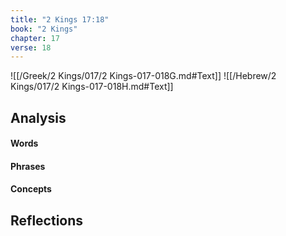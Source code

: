 ```yaml
---
title: "2 Kings 17:18"
book: "2 Kings"
chapter: 17
verse: 18
---
```

![[/Greek/2 Kings/017/2 Kings-017-018G.md#Text]]
![[/Hebrew/2 Kings/017/2 Kings-017-018H.md#Text]]

## Analysis

#### Words

#### Phrases

#### Concepts

## Reflections
